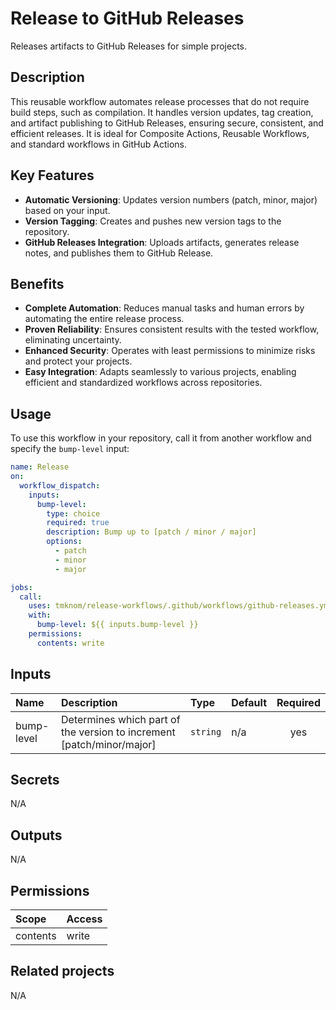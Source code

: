# Release to GitHub Releases

Releases artifacts to GitHub Releases for simple projects.

## Description

This reusable workflow automates release processes that do not require build steps, such as compilation.
It handles version updates, tag creation, and artifact publishing to GitHub Releases, ensuring secure, consistent, and efficient releases.
It is ideal for Composite Actions, Reusable Workflows, and standard workflows in GitHub Actions.

## Key Features

- **Automatic Versioning**: Updates version numbers (patch, minor, major) based on your input.
- **Version Tagging**: Creates and pushes new version tags to the repository.
- **GitHub Releases Integration**: Uploads artifacts, generates release notes, and publishes them to GitHub Release.

## Benefits

- **Complete Automation**: Reduces manual tasks and human errors by automating the entire release process.
- **Proven Reliability**: Ensures consistent results with the tested workflow, eliminating uncertainty.
- **Enhanced Security**: Operates with least permissions to minimize risks and protect your projects.
- **Easy Integration**: Adapts seamlessly to various projects, enabling efficient and standardized workflows across repositories.

## Usage

To use this workflow in your repository, call it from another workflow and specify the `bump-level` input:

```yaml
name: Release
on:
  workflow_dispatch:
    inputs:
      bump-level:
        type: choice
        required: true
        description: Bump up to [patch / minor / major]
        options:
          - patch
          - minor
          - major

jobs:
  call:
    uses: tmknom/release-workflows/.github/workflows/github-releases.yml@v0
    with:
      bump-level: ${{ inputs.bump-level }}
    permissions:
      contents: write
```

<!-- actdocs start -->

## Inputs

| Name | Description | Type | Default | Required |
| :--- | :---------- | :--- | :------ | :------: |
| bump-level | Determines which part of the version to increment [patch/minor/major] | `string` | n/a | yes |

## Secrets

N/A

## Outputs

N/A

## Permissions

| Scope    | Access |
| :------- | :----- |
| contents | write  |

<!-- actdocs end -->

## Related projects

N/A
